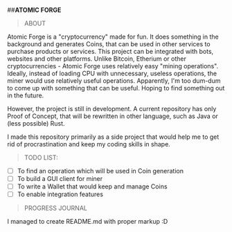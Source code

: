 ##**ATOMIC FORGE**
>ABOUT

Atomic Forge is a "cryptocurrency" made for fun. 
It does something in the background and generates 
Coins, that can be used in other services to purchase
products or services. This project can be integrated with
bots, websites and other platforms.
Unlike Bitcoin, Etherium or other cryptocurrencies - Atomic Forge
uses relatively easy "mining operations". Ideally, 
instead of loading CPU with unnecessary, useless operations, the miner
would use relatively useful operations. Apparently, I'm too dum-dum
to come up with something that can be useful. Hoping to find something out in the future.

However, the project is still in development. 
A current repository has only Proof of Concept, that will
be rewritten in other language, such as Java or (less possible) Rust.

I made this repository primarily as a side project
that would help me to get rid of procrastination 
and keep my coding skills in shape.


>TODO LIST:

-[ ] To find an operation which will be used in Coin generation
-[ ] To build a GUI client for miner
-[ ] To write a Wallet that would keep and manage Coins
-[ ] To enable integration features

>PROGRESS JOURNAL

I managed to create README.md with proper markup :D